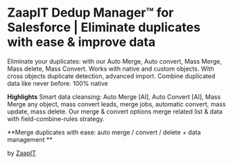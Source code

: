 # ZaapIT Dedup Manager™ for Salesforce | Eliminate duplicates with ease & improve data

Eliminate your duplicates: with our Auto Merge, Auto convert, Mass Merge, Mass delete, Mass Convert. Works with native and custom objects. With cross objects duplicate detection, advanced import. Combine duplicated data like never before. 100% native 


**Highlights** 
Smart data cleansing: Auto Merge [AI], Auto Convert [AI], Mass Merge any object, mass convert leads, merge jobs, automatic convert, mass update, mass delete. Our merge & convert options merge related list & data with field-combine-rules strategy. 


**Merge duplicates with ease: auto merge /  convert /  delete + data management **




by [ZaapIT](http://www.zaapit.com)
